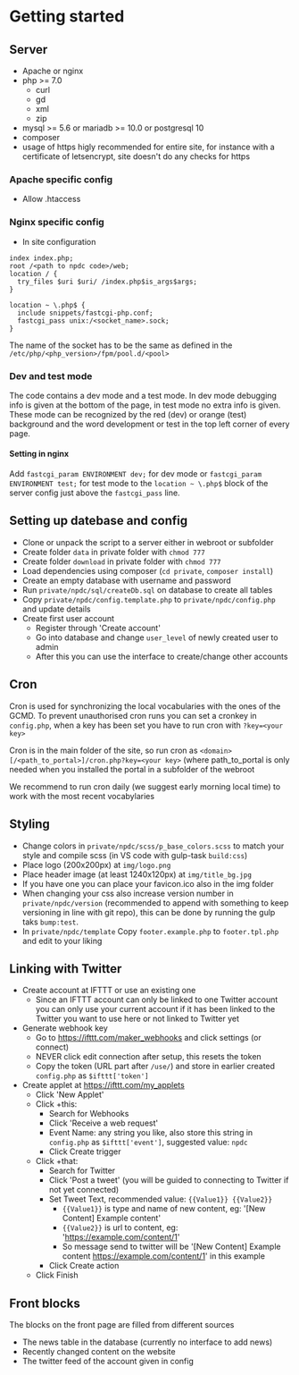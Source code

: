 # Getting started

## Server
- Apache or nginx
- php >= 7.0
  - curl
  - gd
  - xml
  - zip
- mysql >= 5.6 or mariadb >= 10.0 or postgresql 10
- composer
- usage of https higly recommended for entire site, for instance with a certificate of letsencrypt, site doesn't do any checks for https

### Apache specific config
- Allow .htaccess

### Nginx specific config
- In site configuration
```
index index.php;
root /<path to npdc code>/web;
location / {
  try_files $uri $uri/ /index.php$is_args$args;
}

location ~ \.php$ {
  include snippets/fastcgi-php.conf;
  fastcgi_pass unix:/<socket_name>.sock;
}
```
The name of the socket has to be the same as defined in the `/etc/php/<php_version>/fpm/pool.d/<pool>`

### Dev and test mode
The code contains a dev mode and a test mode. In dev mode debugging info is given at the bottom of the page, in test mode no extra info is given. These mode can be recognized by the red (dev) or orange (test) background and the word development or test in the top left corner of every page.

#### Setting in nginx
Add `fastcgi_param ENVIRONMENT dev;` for dev mode or `fastcgi_param ENVIRONMENT test;` for test mode to the `location ~ \.php$` block of the server config just above the `fastcgi_pass` line.

## Setting up datebase and config
- Clone or unpack the script to a server either in webroot or subfolder
- Create folder `data` in private folder with `chmod 777`
- Create folder `download` in private folder with `chmod 777`
- Load dependencies using composer (`cd private`, `composer install`)
- Create an empty database with username and password
- Run `private/npdc/sql/createDb.sql` on database to create all tables
- Copy `private/npdc/config.template.php` to `private/npdc/config.php` and update details
- Create first user account
  - Register through 'Create account'
  - Go into database and change `user_level` of newly created user to admin
  - After this you can use the interface to create/change other accounts

## Cron
Cron is used for synchronizing the local vocabularies with the ones of the GCMD. To prevent unauthorised cron runs you can set a cronkey in `config.php`, when a key has been set you have to run cron with `?key=<your key>`

Cron is in the main folder of the site, so run cron as `<domain>[/<path_to_portal>]/cron.php?key=<your key>` (where path_to_portal is only needed when you installed the portal in a subfolder of the webroot

We recommend to run cron daily (we suggest early morning local time) to work with the most recent vocabylaries

## Styling
- Change colors in `private/npdc/scss/p_base_colors.scss` to match your style and compile scss (in VS code with gulp-task `build:css`)
- Place logo (200x200px) at `img/logo.png`
- Place header image (at least 1240x120px) at `img/title_bg.jpg`
- If you have one you can place your favicon.ico also in the img folder
- When changing your css also increase version number in `private/npdc/version` (recommended to append with something to keep versioning in line with git repo), this can be done by running the gulp taks `bump:test`.
- In `private/npdc/template` Copy `footer.example.php` to `footer.tpl.php` and edit to your liking

## Linking with Twitter
- Create account at IFTTT or use an existing one
  - Since an IFTTT account can only be linked to one Twitter account you can only use your current account if it has been linked to the Twitter you want to use here or not linked to Twitter yet
- Generate webhook key
  - Go to https://ifttt.com/maker_webhooks and click settings (or connect)
  - NEVER click edit connection after setup, this resets the token
  - Copy the token (URL part after `/use/`) and store in earlier created `config.php` as `$ifttt['token']`
- Create applet at https://ifttt.com/my_applets
  - Click 'New Applet'
  - Click +this:
    - Search for Webhooks
    - Click 'Receive a web request'
    - Event Name: any string you like, also store this string in `config.php` as `$ifttt['event']`, suggested value: `npdc`
    - Click Create trigger
  - Click +that:
    - Search for Twitter
    - Click 'Post a tweet' (you will be guided to connecting to Twitter if not yet connected)
    - Set Tweet Text, recommended value: `{{Value1}} {{Value2}}`
      - `{{Value1}}` is type and name of new content, eg: '[New Content] Example content'
      - `{{Value2}}` is url to content, eg: 'https://example.com/content/1'
      - So message send to twitter will be '[New Content] Example content https://example.com/content/1' in this example
    - Click Create action
  - Click Finish

## Front blocks
The blocks on the front page are filled from different sources
- The news table in the database (currently no interface to add news)
- Recently changed content on the website
- The twitter feed of the account given in config
